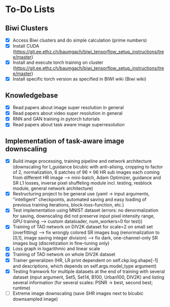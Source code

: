 # To-Do Lists

## Biwi Clusters
- [x] Access Biwi clusters and do simple calculation (prime numbers)
- [x] Install CUDA (https://git.ee.ethz.ch/baumgach/biwi_tensorflow_setup_instructions/tree/master)
- [x] Install and execute torch training on cluster (https://git.ee.ethz.ch/baumgach/biwi_tensorflow_setup_instructions/tree/master) 
- [x] Install specific torch version as specified in BIWI wiki (Biwi wiki)

## Knowledgebase
- [x] Read papers about image super resolution in general
- [x] Read papers about video super resolution in general
- [x] RNN and GAN training in pytorch tutorials
- [x] Read papers about task aware image superresolution

## Implementation of task-aware image downscaling
- [x] Build image processing, training pipeline and network architecture (downscaling for 
I_guidance bicubic with anti-alising, cropping to factor of 2, normalization, 6 patches of 
96 × 96 HR sub images each coming from different HR image --> mini-batch, Adam Optimizer, 
guidance and SR L1 losses, inverse pixel shuffeling module incl. testing, resblock module, 
general network architecture)
- [x] Restructuring project to be general use (yaml -> input arguments, "intelligent" checkpoints, 
automated saving and easy loading of previous training iterations, block-loss-function, etc.)
- [x] Test implementation using MNIST dataset (errors: no denormalization for saving, 
downscaling did not preserve input pixel intensity range, GPU training --> custom dataloader, 
num_workers=0 for test))
- [x] Training of TAD network on DIV2K dataset for scale=2 on small set (overfitting)
--> fix wrongly colored SR images bug (renormalization to [0,1], image saving integer division)
--> fix dark, one-channel-only SR images bug (discretization in fine-tuning only)
- [x] Loss graph in logarithmic and linear scale
- [x] Training of TAD network on whole DIV2K dataset 
- [x] Trainer generalizen (HR, LR print dependent on self.ckp.log.shape[-1] and descriptions, 
which depends on self.args.model_type argument)
- [x] Testing framwork for multiple datasets at the end of training with several dataset 
(input argument, Set5, Set14, B100, Urban100, DIV2K) and listing several information
(for several scales: PSNR -> best, second best; runtime)
- [ ] Extreme image downscaling (save SHR images next to bicubic downsampled image)
